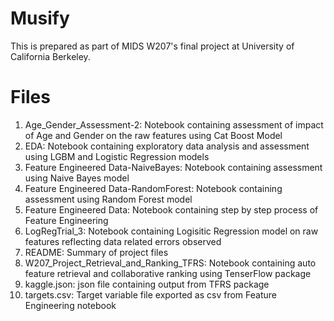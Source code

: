 # Musify
This is prepared as part of MIDS W207's final project at University of California Berkeley. 

# Files
1. Age_Gender_Assessment-2: Notebook containing assessment of impact of Age and Gender on the raw features using Cat Boost Model
2. EDA: Notebook containing exploratory data analysis and assessment using LGBM and Logistic Regression models
3. Feature Engineered Data-NaiveBayes: Notebook containing assessment using Naive Bayes model
4. Feature Engineered Data-RandomForest: Notebook containing assessment using Random Forest model
5. Feature Engineered Data: Notebook containing step by step process of Feature Engineering
6. LogRegTrial_3: Notebook containing Logisitic Regression model on raw features reflecting data related errors observed
7. README: Summary of project files
8. W207_Project_Retrieval_and_Ranking_TFRS: Notebook containing auto feature retrieval and collaborative ranking using TenserFlow package 
9. kaggle.json: json file containing output from TFRS package
10. targets.csv: Target variable file exported as csv from Feature Engineering notebook
